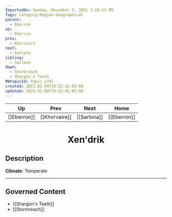 ```yaml
---
ImportedOn: Sunday, December 5, 2021 1:10:13 PM
Tags: Category/Region-Geographical
parent:
  - Eberron
up:
  - Eberron
prev:
  - Khorvaire
next:
  - Sarlona
sibling:
  - Sarlona
down:
  - Stormreach
  - Shargon's Teeth
RWtopicId: Topic_1747
created: 2023.01.09T19:22:41-05:00
updated: 2023.01.09T19:22:41-05:00
---
```


| Up | Prev | Next | Home |
|----|------|------|------|
| [[Eberron]] | [[Khorvaire]] | [[Sarlona]] | [[Eberron]] |

# <center>Xen'drik</center>

## Description

**Climate**: Temperate


---
## Governed Content
- [[Shargon's Teeth]]
- [[Stormreach]]

